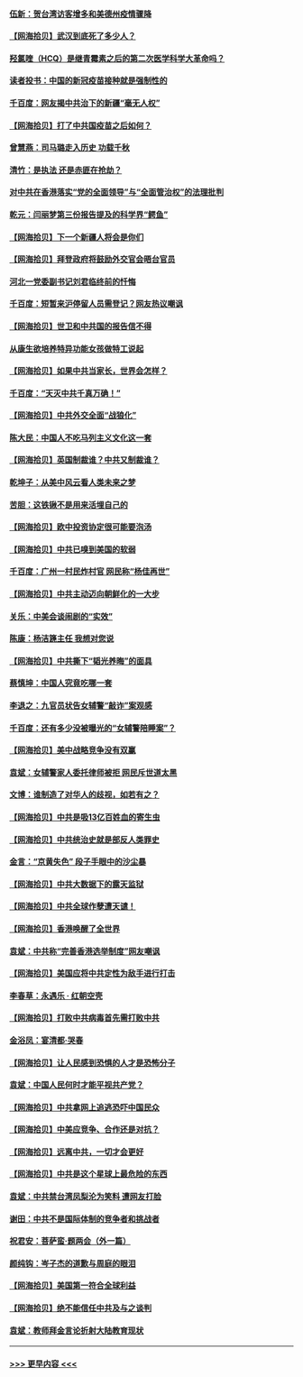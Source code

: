 #### [伍新：贺台湾访客增多和美德州疫情骤降](../pages/nsc993/n12865651.md?t=04091301) 
#### [【网海拾贝】武汉到底死了多少人？](../pages/nsc993/n12863707.md?t=04091301) 
#### [羟氯喹（HCQ）是继青霉素之后的第二次医学科学大革命吗？](../pages/nsc993/n12638564.md?t=04091301) 
#### [读者投书：中国的新冠疫苗接种就是强制性的](../pages/nsc993/n12859932.md?t=04091301) 
#### [千百度：网友揭中共治下的新疆“毫无人权”](../pages/nsc993/n12858385.md?t=04091301) 
#### [【网海拾贝】打了中共国疫苗之后如何？](../pages/nsc993/n12857866.md?t=04091301) 
#### [曾慧燕：司马璐走入历史 功载千秋](../pages/nsc993/n12856996.md?t=04091301) 
#### [清竹：是执法 还是赤匪在抢劫？](../pages/nsc993/n12856952.md?t=04091301) 
#### [对中共在香港落实“党的全面领导”与“全面管治权”的法理批判](../pages/nsc993/n12856929.md?t=04091301) 
#### [乾元：闫丽梦第三份报告提及的科学界“鳄鱼”](../pages/nsc993/n12855985.md?t=04091301) 
#### [【网海拾贝】下一个新疆人将会是你们](../pages/nsc993/n12855864.md?t=04091301) 
#### [【网海拾贝】拜登政府将鼓励外交官会晤台官员](../pages/nsc993/n12853615.md?t=04091301) 
#### [河北一党委副书记刘君临终前的忏悔](../pages/nsc993/n12849420.md?t=04091301) 
#### [千百度：短暂来沪停留人员需登记？网友热议嘲讽](../pages/nsc993/n12853497.md?t=04091301) 
#### [【网海拾贝】世卫和中共国的报告信不得](../pages/nsc993/n12850902.md?t=04091301) 
#### [从康生欲培养特异功能女孩做特工说起](../pages/nsc993/n12849289.md?t=04091301) 
#### [【网海拾贝】如果中共当家长，世界会怎样？](../pages/nsc993/n12848436.md?t=04091301) 
#### [千百度：“天灭中共千真万确！”](../pages/nsc993/n12845659.md?t=04091301) 
#### [【网海拾贝】中共外交全面“战狼化”](../pages/nsc993/n12845607.md?t=04091301) 
#### [陈大民：中国人不吃马列主义文化这一套](../pages/nsc993/n12842496.md?t=04091301) 
#### [【网海拾贝】英国制裁谁？中共又制裁谁？](../pages/nsc993/n12840909.md?t=04091301) 
#### [乾坤子：从美中风云看人类未来之梦](../pages/nsc993/n12840590.md?t=04091301) 
#### [苦胆：这铁锹不是用来活埋自己的](../pages/nsc993/n12839512.md?t=04091301) 
#### [【网海拾贝】欧中投资协定很可能要泡汤](../pages/nsc993/n12835122.md?t=04091301) 
#### [【网海拾贝】中共已嗅到美国的软弱](../pages/nsc993/n12832411.md?t=04091301) 
#### [千百度：广州一村民炸村官 网民称“杨佳再世”](../pages/nsc993/n12832380.md?t=04091301) 
#### [【网海拾贝】中共主动迈向朝鲜化的一大步](../pages/nsc993/n12829887.md?t=04091301) 
#### [关乐：中美会谈闹剧的“实效”](../pages/nsc993/n12826698.md?t=04091301) 
#### [陈康：杨洁篪主任  我想对您说](../pages/nsc993/n12826609.md?t=04091301) 
#### [【网海拾贝】中共撕下“韬光养晦”的面具](../pages/nsc993/n12826459.md?t=04091301) 
#### [蔡慎坤：中国人究竟吃哪一套](../pages/nsc993/n12826010.md?t=04091301) 
#### [李退之：九官员状告女辅警“敲诈”案观感](../pages/nsc993/n12823984.md?t=04091301) 
#### [千百度：还有多少没被曝光的“女辅警陪睡案”？](../pages/nsc993/n12822136.md?t=04091301) 
#### [【网海拾贝】美中战略竞争没有双赢](../pages/nsc993/n12822105.md?t=04091301) 
#### [袁斌：女辅警家人委托律师被拒 网民斥世道太黑](../pages/nsc993/n12822004.md?t=04091301) 
#### [文博：谁制造了对华人的歧视，如若有之？](../pages/nsc993/n12821635.md?t=04091301) 
#### [【网海拾贝】中共是吸13亿百姓血的寄生虫](../pages/nsc993/n12819191.md?t=04091301) 
#### [【网海拾贝】中共统治史就是部反人类罪史](../pages/nsc993/n12816738.md?t=04091301) 
#### [金言：“京黄失色” 段子手眼中的沙尘暴](../pages/nsc993/n12815700.md?t=04091301) 
#### [【网海拾贝】中共大数据下的露天监狱](../pages/nsc993/n12811075.md?t=04091301) 
#### [【网海拾贝】中共全球作孽遭天谴！](../pages/nsc993/n12810258.md?t=04091301) 
#### [【网海拾贝】香港唤醒了全世界](../pages/nsc993/n12809100.md?t=04091301) 
#### [袁斌：中共称“完善香港选举制度”网友嘲讽](../pages/nsc993/n12808994.md?t=04091301) 
#### [【网海拾贝】美国应将中共定性为敌手进行打击](../pages/nsc993/n12806870.md?t=04091301) 
#### [李春草：永遇乐 · 红朝空壳](../pages/nsc993/n12805365.md?t=04091301) 
#### [【网海拾贝】打败中共病毒首先需打败中共](../pages/nsc993/n12803930.md?t=04091301) 
#### [金浴凤：宴清都‧哭春](../pages/nsc993/n12801601.md?t=04091301) 
#### [【网海拾贝】让人民感到恐惧的人才是恐怖分子](../pages/nsc993/n12799347.md?t=04091301) 
#### [袁斌：中国人民何时才能平视共产党？](../pages/nsc993/n12799306.md?t=04091301) 
#### [【网海拾贝】中共拿网上追逃恐吓中国民众](../pages/nsc993/n12796905.md?t=04091301) 
#### [【网海拾贝】中美应竞争、合作还是对抗？](../pages/nsc993/n12794675.md?t=04091301) 
#### [【网海拾贝】远离中共，一切才会更好](../pages/nsc993/n12793572.md?t=04091301) 
#### [【网海拾贝】中共是这个星球上最危险的东西](../pages/nsc993/n12791400.md?t=04091301) 
#### [袁斌：中共禁台湾凤梨沦为笑料 遭网友打脸](../pages/nsc993/n12791335.md?t=04091301) 
#### [谢田：中共不是国际体制的竞争者和挑战者](../pages/nsc993/n12791212.md?t=04091301) 
#### [祝君安：菩萨蛮·题两会（外一篇）](../pages/nsc993/n12786801.md?t=04091301) 
#### [颜纯钩：岑子杰的道歉与周庭的眼泪](../pages/nsc993/n12786775.md?t=04091301) 
#### [【网海拾贝】美国第一符合全球利益](../pages/nsc993/n12786666.md?t=04091301) 
#### [【网海拾贝】绝不能信任中共及与之谈判](../pages/nsc993/n12784266.md?t=04091301) 
#### [袁斌：教师拜金言论折射大陆教育现状](../pages/nsc993/n12783868.md?t=04091301) 

----
#### [ >>> 更早内容 <<< ](../indexes/nsc993-earlier.md)
